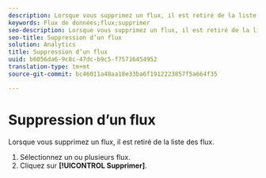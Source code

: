 ```yaml
---
description: Lorsque vous supprimez un flux, il est retiré de la liste des flux.
keywords: Flux de données;flux;supprimer
seo-description: Lorsque vous supprimez un flux, il est retiré de la liste des flux.
seo-title: Suppression d’un flux
solution: Analytics
title: Suppression d’un flux
uuid: b6056da6-9c8c-47dc-b9c5-f75716454952
translation-type: tm+mt
source-git-commit: bc46011a48aa18e33ba6f1912223857f5a664f35

---
```



# Suppression d’un flux

Lorsque vous supprimez un flux, il est retiré de la liste des flux.

1. Sélectionnez un ou plusieurs flux.
1. Cliquez sur **[!UICONTROL Supprimer]**.
